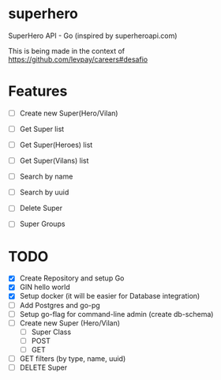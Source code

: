 # superhero
SuperHero API - Go (inspired by superheroapi.com)

This is being made in the context of https://github.com/levpay/careers#desafio


# Features

- [ ] Create new Super(Hero/Vilan)
- [ ] Get Super list
- [ ] Get Super(Heroes) list
- [ ] Get Super(Vilans) list
- [ ] Search by name
- [ ] Search by uuid
- [ ] Delete Super
- [ ] Super Groups


# TODO

- [X] Create Repository and setup Go
- [X] GIN hello world
- [X] Setup docker (it will be easier for Database integration)
- [ ] Add Postgres and go-pg
- [ ] Setup go-flag for command-line admin (create db-schema)
- [ ] Create new Super (Hero/Vilan)
    - [ ] Super Class
    - [ ] POST
    - [ ] GET
- [ ] GET filters (by type, name, uuid)
- [ ] DELETE Super
